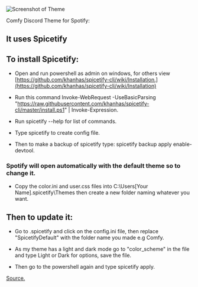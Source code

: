![Screenshot of Theme](https://github.com/Parker06/Comfy/blob/main/Comfy.PNG)

Comfy Discord Theme for Spotify:

## It uses Spicetify

## To install Spicetify:

* Open and run powershell as admin on windows, for others view [https://github.com/khanhas/spicetify-cli/wiki/Installation.](https://github.com/khanhas/spicetify-cli/wiki/Installation)

* Run this command Invoke-WebRequest -UseBasicParsing "https://raw.githubusercontent.com/khanhas/spicetify-cli/master/install.ps1" | Invoke-Expression.

* Run spicetify --help for list of commands.

* Type spicetify to create config file.

* Then to make a backup of spicetify type: spicetify backup apply enable-devtool.

### Spotify will open automatically with the default theme so to change it.

* Copy the color.ini and user.css files into C:\Users\[Your Name]\.spicetify\Themes then create a new folder naming whatever you want.

## Then to update it:

* Go to .spicetify and click on the config.ini file, then replace "SpicetifyDefault" with the folder name you made e.g Comfy.

* As my theme has a light and dark mode go to "color_scheme" in the file and type Light or Dark for options, save the file.

* Then go to the powershell again and type spicetify apply.

[Source.](https://www.muo.com/tag/customize-spotify-with-spicetify-themes/)
